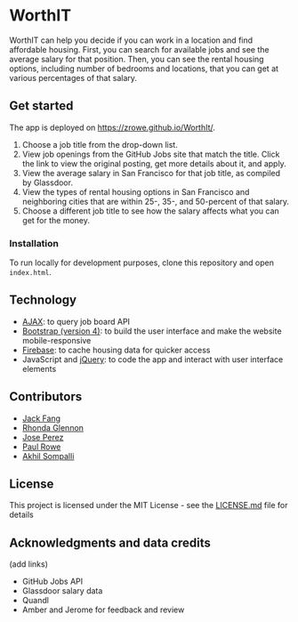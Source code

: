 # WorthIT

WorthIT can help you decide if you can work in a location and find affordable housing. First, you can search for available jobs and see the average salary for that position. Then, you can see the rental housing options, including number of bedrooms and locations, that you can get at various percentages of that salary.

## Get started

The app is deployed on https://zrowe.github.io/WorthIt/.

1. Choose a job title from the drop-down list.
2. View job openings from the GitHub Jobs site that match the title. Click the link to view the original posting, get more details about it, and apply.
3. View the average salary in San Francisco for that job title, as compiled by Glassdoor.
4. View the types of rental housing options in San Francisco and neighboring cities that are within 25-, 35-, and 50-percent of that salary.
5. Choose a different job title to see how the salary affects what you can get for the money.

### Installation

To run locally for development purposes, clone this repository and open `index.html`.

## Technology

- [AJAX](https://en.wikipedia.org/wiki/Ajax_(programming)): to query job board API
- [Bootstrap (version 4)](https://getbootstrap.com/docs/4.0/getting-started/introduction/): to build the user interface and make the website mobile-responsive
- [Firebase](https://firebase.google.com/): to cache housing data for quicker access
- JavaScript and [jQuery](https://jquery.com/): to code the app and interact with user interface elements

## Contributors

- [Jack Fang](@jackfang415)
- [Rhonda Glennon](@rmglennon)
- [Jose Perez](@jperez650)
- [Paul Rowe](@zrowe)
- [Akhil Sompalli](@sompaak)

## License

This project is licensed under the MIT License - see the [LICENSE.md](LICENSE.md) file for details

## Acknowledgments and data credits

(add links)

- GitHub Jobs API
- Glassdoor salary data
- Quandl
- Amber and Jerome for feedback and review
